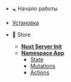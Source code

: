 * 🚼 Начало работы
 * [Установка](/)
 
* 🏦 Store
  * [**Nuxt Server Init**](/store/nuxt_server_init/?id=server-init)
  * [**Namespace App**](/store/app/?id=store-app)
  	* [State](/store/app/?id=state)
  	* [Mutations](/store/app/?id=mutations)
  	* [Actions](/store/app/?id=actions)

